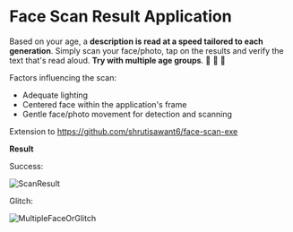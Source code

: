 # Face Scan Result Application

Based on your age, a **description is read at a speed tailored to each generation**. Simply scan your face/photo, tap on the results and verify the text that's read aloud. 
**Try with multiple age groups**. 👶 👦 👵

Factors influencing the scan:
- Adequate lighting
- Centered face within the application's frame
- Gentle face/photo movement for detection and scanning

Extension to https://github.com/shrutisawant6/face-scan-exe

**Result**

Success:

![ScanResult](https://github.com/shrutisawant6/face-scan-results-application/assets/140047758/5dace47d-d338-4cd0-8d19-7077e418c28b)

Glitch:

![MultipleFaceOrGlitch](https://github.com/shrutisawant6/face-scan-results-application/assets/140047758/09f31ce9-5274-480c-b8cc-349759e34fab)


